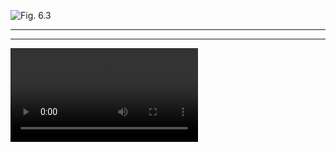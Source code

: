 ![Fig. 6.3](https://ars.els-cdn.com/content/image/3-s2.0-B9780128191408000067-f06-03-9780128191408.jpg)

------

------



<video src="C:\Users\Dajun\Downloads\deck.js-latest\introduction\Electron-beam-welding.mp4"></video>